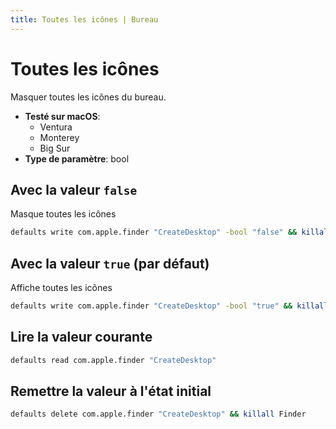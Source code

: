 ```yaml
---
title: Toutes les icônes | Bureau
---
```


# Toutes les icônes

Masquer toutes les icônes du bureau.

<!-- break lists -->

- **Testé sur macOS**:
  - Ventura
  - Monterey
  - Big Sur
- **Type de paramètre**: bool

## Avec la valeur `false`

Masque toutes les icônes

```bash
defaults write com.apple.finder "CreateDesktop" -bool "false" && killall Finder
```

## Avec la valeur `true` (par défaut)

Affiche toutes les icônes

```bash
defaults write com.apple.finder "CreateDesktop" -bool "true" && killall Finder
```

## Lire la valeur courante

```bash
defaults read com.apple.finder "CreateDesktop"
```

## Remettre la valeur à l'état initial

```bash
defaults delete com.apple.finder "CreateDesktop" && killall Finder
```
